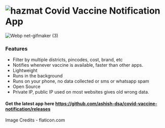 # ![hazmat](https://user-images.githubusercontent.com/19613367/117577543-d9afda00-b107-11eb-8fc0-4db0a879e28b.png) Covid Vaccine Notification App 



![Webp net-gifmaker (3)](https://user-images.githubusercontent.com/19613367/117536679-17363980-b01a-11eb-833e-41528183a1dc.gif)

### Features

* Filter by multiple districts, pincodes, cost, brand, etc
* Notifies whenever vaccine is available, faster than other apps.
* Lightweight
* Runs in the background
* Runs on your phone, no data collected or sms or whatsapp spam
* Open Source
* Private IP, public IP used on most websites gives old wrong data.

#### Get the latest app here https://github.com/ashish-dsa/covid-vaccine-notification/releases
Image Credits - flaticon.com
